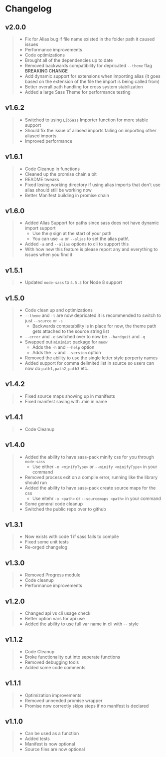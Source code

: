# Changelog

## v2.0.0

> * Fix for Alias bug if file name existed in the folder path it caused issues
> * Performance improvements
> * Code optimizations
> * Brought all of the dependencies up to date
> * Removed backwards compatibility for depricated `--theme` flag **BREAKING CHANGE**
> * Add dynamic support for extensions when importing alias (it goes based on the extension of the file the import is being called from)
> * Better overall path handling for cross system stabilization
> * Added a large Sass Theme for performance testing

## v1.6.2

> * Switched to using `LibSass` Importer function for more stable support
> * Should fix the issue of aliased imports failing on importing other aliased imports
> * Improved performance

## v1.6.1

> * Code Cleanup in functions
> * Cleaned up the promise chain a bit
> * README tweaks
> * Fixed losing working directory if using alias imports that don't use alias should still be working now
> * Better Manifest building in promise chain

## v1.6.0

> * Added Alias Support for paths since sass does not have dynamic import support
>   * Use the `@` sign at the start of your path
>   * You can use `-a` or `--alias` to set the alias path\
> * Added `-a` and `--alias` options to cli to support this
> * With how new this feature is please report any and everything to issues when you find it

## v1.5.1

> * Updated `node-sass` to `4.5.3` for Node 8 support

## v1.5.0

> * Code clean up and optimizations
> * `--theme` and `-t` are now depricated it is recommended to switch to just `--source` or `-s`
>    * Backwards compatability is in place for now, the theme path gets attached to the source string list
> * `--error` and `-e` switched over to now be `--hardquit` and `-q`
> * Swapped out `minimist` package for `meow`
>   * Adds the `-h` and `--help` option
>   * Adds the `-v` and `--version` option
> * Removed the ability to use the single letter style porperty names
> * Added support for comma delimited list in source so users can now do `path1,path2,path3` etc..

## v1.4.2

> * Fixed source maps showing up in manifests
> * Fixed manifest saving with .min in name

## v1.4.1

> * Code Cleanup

## v1.4.0

> * Added the ability to have sass-pack minify css for you through `node-sass`
>   * Use either `-n <minifyType>` or `--minify <minifyType>` in your command
> * Removed process exit on a compile error, running like the library should run
> * Added the ability to have sass-pack create source maps for the css
>   * Use eitehr `-x <path>` or `--sourcemaps <path>` in your command
> * Some general code cleanup
> * Switched the public repo over to github

## v1.3.1

> * Now exists with code 1 if sass fails to compile
> * Fixed some unit tests
> * Re-orged changelog

## v1.3.0

> * Removed Progress module
> * Code cleanup
> * Performance improvements

## v1.2.0

> * Changed api vs cli usage check
> * Better option vars for api use
> * Added the ability to use full var name in cli with -- style

## v1.1.2

> * Code Cleanup
> * Broke functionality out into seperate functions
> * Removed debugging tools
> * Added some code comments

## v1.1.1

> * Optimization improvements
> * Removed unneeded promise wrapper
> * Promise now correctly skips steps if no manifest is declared

## v1.1.0

> * Can be used as a function
> * Added tests
> * Manifest is now optional
> * Source files are now optional
